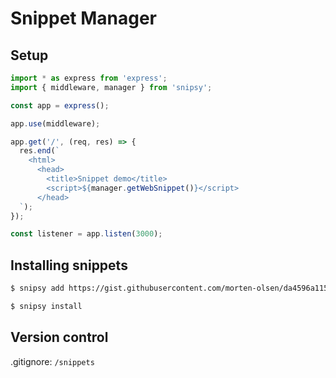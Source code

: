 # Snippet Manager

## Setup

```javascript
import * as express from 'express';
import { middleware, manager } from 'snipsy';

const app = express();

app.use(middleware);

app.get('/', (req, res) => {
  res.end(`
    <html>
      <head>
        <title>Snippet demo</title>
        <script>${manager.getWebSnippet()}</script>
      </head>
  `);
});

const listener = app.listen(3000);
```

## Installing snippets

```bash
$ snipsy add https://gist.githubusercontent.com/morten-olsen/da4596a115f9afd93fc1686c5460b7dd/raw/gtm.json
```

```bash
$ snipsy install
```

## Version control

.gitignore: `/snippets`
